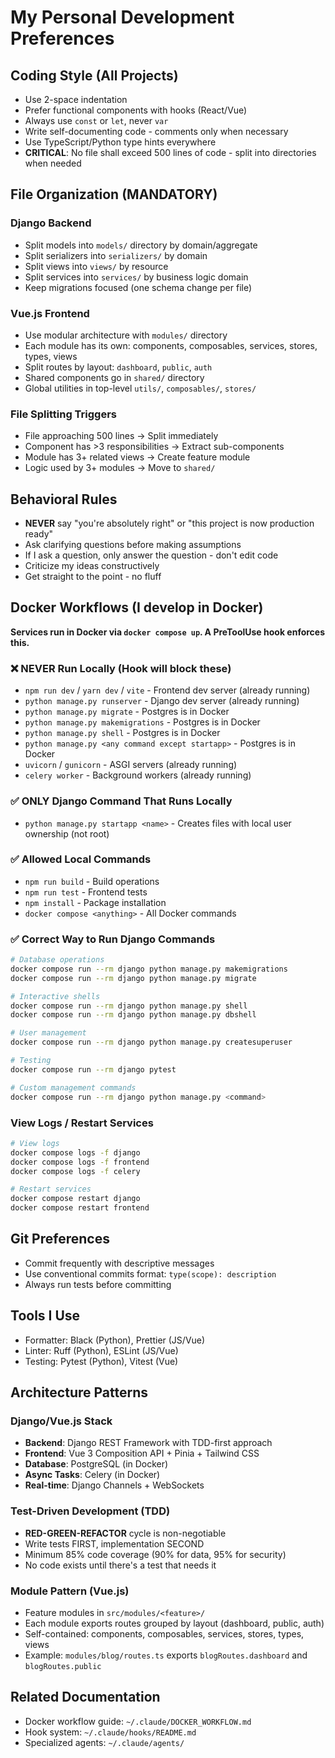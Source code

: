 # My Personal Development Preferences

## Coding Style (All Projects)

- Use 2-space indentation
- Prefer functional components with hooks (React/Vue)
- Always use `const` or `let`, never `var`
- Write self-documenting code - comments only when necessary
- Use TypeScript/Python type hints everywhere
- **CRITICAL**: No file shall exceed 500 lines of code - split into directories when needed

## File Organization (MANDATORY)

### Django Backend
- Split models into `models/` directory by domain/aggregate
- Split serializers into `serializers/` by domain
- Split views into `views/` by resource
- Split services into `services/` by business logic domain
- Keep migrations focused (one schema change per file)

### Vue.js Frontend
- Use modular architecture with `modules/` directory
- Each module has its own: components, composables, services, stores, types, views
- Split routes by layout: `dashboard`, `public`, `auth`
- Shared components go in `shared/` directory
- Global utilities in top-level `utils/`, `composables/`, `stores/`

### File Splitting Triggers
- File approaching 500 lines → Split immediately
- Component has >3 responsibilities → Extract sub-components
- Module has 3+ related views → Create feature module
- Logic used by 3+ modules → Move to `shared/`

## Behavioral Rules

- **NEVER** say "you're absolutely right" or "this project is now production ready"
- Ask clarifying questions before making assumptions
- If I ask a question, only answer the question - don't edit code
- Criticize my ideas constructively
- Get straight to the point - no fluff

## Docker Workflows (I develop in Docker)

**Services run in Docker via `docker compose up`. A PreToolUse hook enforces this.**

### ❌ NEVER Run Locally (Hook will block these)
- `npm run dev` / `yarn dev` / `vite` - Frontend dev server (already running)
- `python manage.py runserver` - Django dev server (already running)
- `python manage.py migrate` - Postgres is in Docker
- `python manage.py makemigrations` - Postgres is in Docker
- `python manage.py shell` - Postgres is in Docker
- `python manage.py <any command except startapp>` - Postgres is in Docker
- `uvicorn` / `gunicorn` - ASGI servers (already running)
- `celery worker` - Background workers (already running)

### ✅ ONLY Django Command That Runs Locally
- `python manage.py startapp <name>` - Creates files with local user ownership (not root)

### ✅ Allowed Local Commands
- `npm run build` - Build operations
- `npm run test` - Frontend tests
- `npm install` - Package installation
- `docker compose <anything>` - All Docker commands

### ✅ Correct Way to Run Django Commands
```bash
# Database operations
docker compose run --rm django python manage.py makemigrations
docker compose run --rm django python manage.py migrate

# Interactive shells
docker compose run --rm django python manage.py shell
docker compose run --rm django python manage.py dbshell

# User management
docker compose run --rm django python manage.py createsuperuser

# Testing
docker compose run --rm django pytest

# Custom management commands
docker compose run --rm django python manage.py <command>
```

### View Logs / Restart Services
```bash
# View logs
docker compose logs -f django
docker compose logs -f frontend
docker compose logs -f celery

# Restart services
docker compose restart django
docker compose restart frontend
```

## Git Preferences

- Commit frequently with descriptive messages
- Use conventional commits format: `type(scope): description`
- Always run tests before committing

## Tools I Use

- Formatter: Black (Python), Prettier (JS/Vue)
- Linter: Ruff (Python), ESLint (JS/Vue)
- Testing: Pytest (Python), Vitest (Vue)

## Architecture Patterns

### Django/Vue.js Stack
- **Backend**: Django REST Framework with TDD-first approach
- **Frontend**: Vue 3 Composition API + Pinia + Tailwind CSS
- **Database**: PostgreSQL (in Docker)
- **Async Tasks**: Celery (in Docker)
- **Real-time**: Django Channels + WebSockets

### Test-Driven Development (TDD)
- **RED-GREEN-REFACTOR** cycle is non-negotiable
- Write tests FIRST, implementation SECOND
- Minimum 85% code coverage (90% for data, 95% for security)
- No code exists until there's a test that needs it

### Module Pattern (Vue.js)
- Feature modules in `src/modules/<feature>/`
- Each module exports routes grouped by layout (dashboard, public, auth)
- Self-contained: components, composables, services, stores, types, views
- Example: `modules/blog/routes.ts` exports `blogRoutes.dashboard` and `blogRoutes.public`

## Related Documentation

- Docker workflow guide: `~/.claude/DOCKER_WORKFLOW.md`
- Hook system: `~/.claude/hooks/README.md`
- Specialized agents: `~/.claude/agents/`
